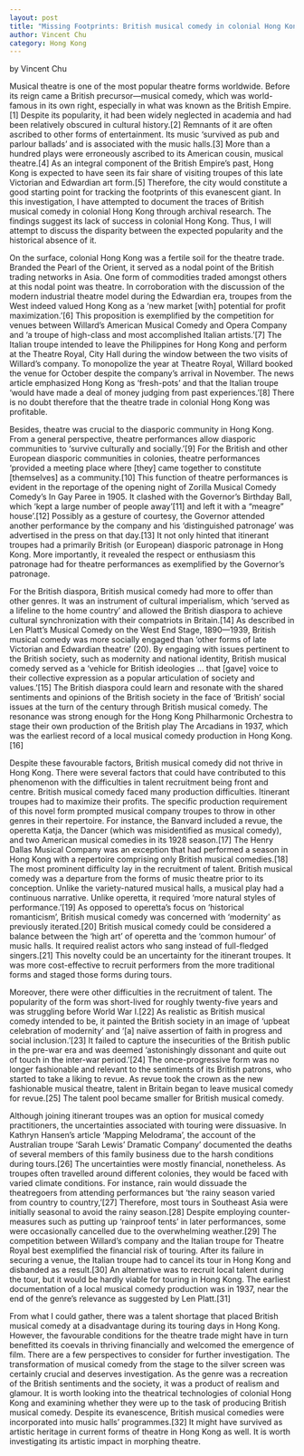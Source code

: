 ```yaml
---
layout: post
title: "Missing Footprints: British musical comedy in colonial Hong Kong"
author: Vincent Chu
category: Hong Kong
---
```


by Vincent Chu

Musical theatre is one of the most popular theatre forms worldwide. Before its reign came a British precursor—musical comedy, which was world-famous in its own right, especially in what was known as the British Empire.[1] Despite its popularity, it had been widely neglected in academia and had been relatively obscured in cultural history.[2] Remnants of it are often ascribed to other forms of entertainment. Its music ‘survived as pub and parlour ballads’ and is associated with the music halls.[3] More than a hundred plays were erroneously ascribed to its American cousin, musical theatre.[4] As an integral component of the British Empire’s past, Hong Kong is expected to have seen its fair share of visiting troupes of this late Victorian and Edwardian art form.[5] Therefore, the city would constitute a good starting point for tracking the footprints of this evanescent giant. In this investigation, I have attempted to document the traces of British musical comedy in colonial Hong Kong through archival research. The findings suggest its lack of success in colonial Hong Kong. Thus, I will attempt to discuss the disparity between the expected popularity and the historical absence of it.

On the surface, colonial Hong Kong was a fertile soil for the theatre trade. Branded the Pearl of the Orient, it served as a nodal point of the British trading networks in Asia. One form of commodities traded amongst others at this nodal point was theatre. In corroboration with the discussion of the modern industrial theatre model during the Edwardian era, troupes from the West indeed valued Hong Kong as a ‘new market [with] potential for profit maximization.’[6] This proposition is exemplified by the competition for venues between Willard’s American Musical Comedy and Opera Company and ‘a troupe of high-class and most accomplished Italian artists.’[7] The Italian troupe intended to leave the Philippines for Hong Kong and perform at the Theatre Royal, City Hall during the window between the two visits of Willard’s company. To monopolize the year at Theatre Royal, Willard booked the venue for October despite the company’s arrival in November. The news article emphasized Hong Kong as ‘fresh-pots’ and that the Italian troupe ‘would have made a deal of money judging from past experiences.’[8] There is no doubt therefore that the theatre trade in colonial Hong Kong was profitable.

Besides, theatre was crucial to the diasporic community in Hong Kong. From a general perspective, theatre performances allow diasporic communities to ‘survive culturally and socially.’[9] For the British and other European diasporic communities in colonies, theatre performances ‘provided a meeting place where [they] came together to constitute [themselves] as a community.[10] This function of theatre performances is evident in the reportage of the opening night of Zorilla Musical Comedy Comedy’s In Gay Paree in 1905. It clashed with the Governor’s Birthday Ball, which ‘kept a large number of people away’[11] and left it with a “meagre” house’.[12] Possibly as a gesture of courtesy, the Governor attended another performance by the company and his ‘distinguished patronage’ was advertised in the press on that day.[13] It not only hinted that itinerant troupes had a primarily British (or European) diasporic patronage in Hong Kong. More importantly, it revealed the respect or enthusiasm this patronage had for theatre performances as exemplified by the Governor’s patronage.

For the British diaspora, British musical comedy had more to offer than other genres. It was an instrument of cultural imperialism, which ‘served as a lifeline to the home country’ and allowed the British diaspora to achieve cultural synchronization with their compatriots in Britain.[14] As described in Len Platt’s Musical Comedy on the West End Stage, 1890—1939, British musical comedy was more socially engaged than ‘other forms of late Victorian and Edwardian theatre’ (20). By engaging with issues pertinent to the British society, such as modernity and national identity, British musical comedy served as a ‘vehicle for British ideologies … that [gave] voice to their collective expression as a popular articulation of society and values.’[15] The British diaspora could learn and resonate with the shared sentiments and opinions of the British society in the face of ‘British’ social issues at the turn of the century through British musical comedy. The resonance was strong enough for the Hong Kong Philharmonic Orchestra to stage their own production of the British play The Arcadians in 1937, which was the earliest record of a local musical comedy production in Hong Kong.[16]

Despite these favourable factors, British musical comedy did not thrive in Hong Kong. There were several factors that could have contributed to this phenomenon with the difficulties in talent recruitment being front and centre. British musical comedy faced many production difficulties. Itinerant troupes had to maximize their profits. The specific production requirement of this novel form prompted musical company troupes to throw in other genres in their repertoire. For instance, the Banvard included a revue, the operetta Katja, the Dancer (which was misidentified as musical comedy), and two American musical comedies in its 1928 season.[17] The Henry Dallas Musical Company was an exception that had performed a season in Hong Kong with a repertoire comprising only British musical comedies.[18] The most prominent difficulty lay in the recruitment of talent. British musical comedy was a departure from the forms of music theatre prior to its conception. Unlike the variety-natured musical halls, a musical play had a continuous narrative. Unlike operetta, it required ‘more natural styles of performance.’[19] As opposed to operetta’s focus on ‘historical romanticism’, British musical comedy was concerned with ‘modernity’ as previously iterated.[20] British musical comedy could be considered a balance between the ‘high art’ of operetta and the ‘common humour’ of music halls. It required realist actors who sang instead of full-fledged singers.[21] This novelty could be an uncertainty for the itinerant troupes. It was more cost-effective to recruit performers from the more traditional forms and staged those forms during tours.

Moreover, there were other difficulties in the recruitment of talent. The popularity of the form was short-lived for roughly twenty-five years and was struggling before World War I.[22] As realistic as British musical comedy intended to be, it painted the British society in an image of ‘upbeat celebration of modernity’ and ‘[a] naïve assertion of faith in progress and social inclusion.’[23] It failed to capture the insecurities of the British public in the pre-war era and was deemed ‘astonishingly dissonant and quite out of touch in the inter-war period.’[24] The once-progressive form was no longer fashionable and relevant to the sentiments of its British patrons, who started to take a liking to revue. As revue took the crown as the new fashionable musical theatre, talent in Britain began to leave musical comedy for revue.[25] The talent pool became smaller for British musical comedy.

Although joining itinerant troupes was an option for musical comedy practitioners, the uncertainties associated with touring were dissuasive. In Kathryn Hansen’s article ‘Mapping Melodrama’, the account of the Australian troupe ‘Sarah Lewis’ Dramatic Company’ documented the deaths of several members of this family business due to the harsh conditions during tours.[26] The uncertainties were mostly financial, nonetheless. As troupes often travelled around different colonies, they would be faced with varied climate conditions. For instance, rain would dissuade the theatregoers from attending performances but ‘the rainy season varied from country to country,’[27] Therefore, most tours in Southeast Asia were initially seasonal to avoid the rainy season.[28] Despite employing counter-measures such as putting up ‘rainproof tents’ in later performances, some were occasionally cancelled due to the overwhelming weather.[29] The competition between Willard’s company and the Italian troupe for Theatre Royal best exemplified the financial risk of touring. After its failure in securing a venue, the Italian troupe had to cancel its tour in Hong Kong and disbanded as a result.[30] An alternative was to recruit local talent during the tour, but it would be hardly viable for touring in Hong Kong. The earliest documentation of a local musical comedy production was in 1937, near the end of the genre’s relevance as suggested by Len Platt.[31]

From what I could gather, there was a talent shortage that placed British musical comedy at a disadvantage during its touring days in Hong Kong. However, the favourable conditions for the theatre trade might have in turn benefitted its coevals in thriving financially and welcomed the emergence of film. There are a few perspectives to consider for further investigation. The transformation of musical comedy from the stage to the silver screen was certainly crucial and deserves investigation. As the genre was a recreation of the British sentiments and the society, it was a product of realism and glamour. It is worth looking into the theatrical technologies of colonial Hong Kong and examining whether they were up to the task of producing British musical comedy. Despite its evanescence, British musical comedies were incorporated into music halls’ programmes.[32] It might have survived as artistic heritage in current forms of theatre in Hong Kong as well. It is worth investigating its artistic impact in morphing theatre.
